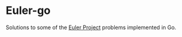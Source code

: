# Euler-go

Solutions to some of the [Euler Project](https://projecteuler.net) problems implemented in Go.
